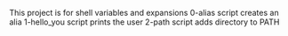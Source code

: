 This project is for shell variables and expansions
0-alias script creates an alia
1-hello_you script prints the user
2-path script adds directory to PATH

